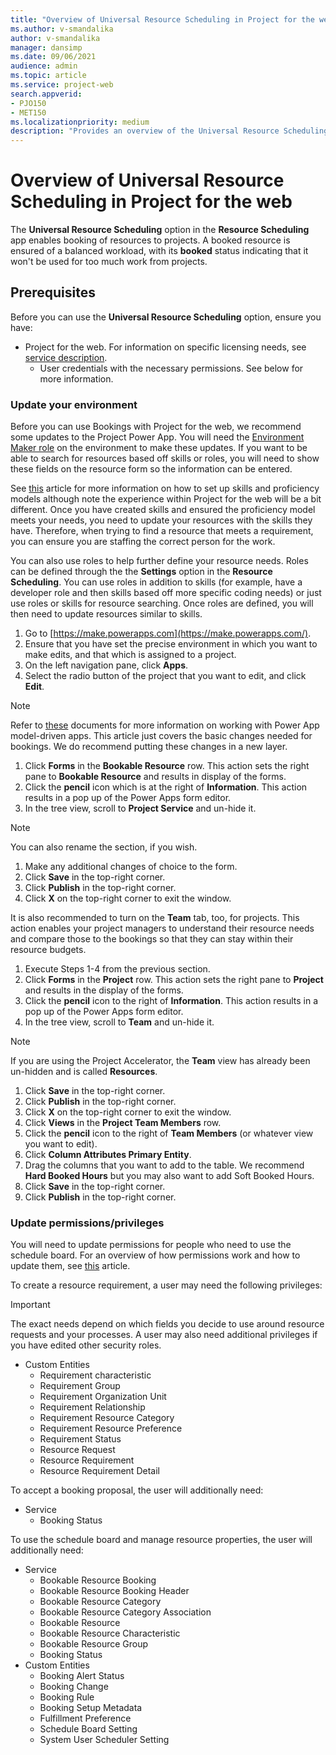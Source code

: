 ```yaml
---
title: "Overview of Universal Resource Scheduling in Project for the web"
ms.author: v-smandalika
author: v-smandalika
manager: dansimp
ms.date: 09/06/2021
audience: admin
ms.topic: article
ms.service: project-web
search.appverid: 
- PJO150
- MET150 
ms.localizationpriority: medium
description: "Provides an overview of the Universal Resource Scheduling in Project for the web, and its prerequisites."
---
```


# Overview of Universal Resource Scheduling in Project for the web

The **Universal Resource Scheduling** option in the **Resource Scheduling** app enables booking of resources to projects. A booked resource is ensured of a balanced workload, with its **booked** status indicating that it won't be used for too much work from projects.

## Prerequisites

Before you can use the **Universal Resource Scheduling** option, ensure you have:

- Project for the web. For information on specific licensing needs, see [service description](/office365/servicedescriptions/project-online-service-description/project-online-service-description).
    - User credentials with the necessary permissions. See below for more information.

### Update your environment

Before you can use Bookings with Project for the web, we recommend some updates to the Project Power App. You will need the [Environment Maker role](/power-platform/admin/database-security) on the environment to make these updates.
If you want to be able to search for resources based off skills or roles, you will need to show these fields on the resource form so the information can be entered.

See [this](/dynamics365/project-operations/resource-management/skills-proficiency-models) article for more information on how to set up skills and proficiency models although note the experience within Project for the web will be a bit different. Once you have created skills and ensured the proficiency model meets your needs, you need to update your resources with the skills they have. Therefore, when trying to find a resource that meets a requirement, you can ensure you are staffing the correct person for the work.

You can also use roles to help further define your resource needs. Roles can be defined through the the **Settings** option in the **Resource Scheduling**. You can use roles in addition to skills (for example, have a developer role and then skills based off more specific coding needs) or just use roles or skills for resource searching. Once roles are defined, you will then need to update resources similar to skills.

1. Go to [https://make.powerapps.com](https://make.powerapps.com/).
1. Ensure that you have set the precise environment in which you want to make edits, and that which is assigned to a project.
1. On the left navigation pane, click **Apps**.
1. Select the radio button of the project that you want to edit, and click **Edit**.
> [!NOTE]
> Refer to [these](/powerapps/maker/model-driven-apps/) documents for more information on working with Power App model-driven apps. This article just covers the basic changes needed for bookings. We do recommend putting these changes in a new layer.
1. Click **Forms** in the **Bookable Resource** row. This action sets the right pane to **Bookable Resource** and results in display of the forms.
1. Click the **pencil** icon which is at the right of **Information**. This action results in a pop up of the Power Apps form editor.
1. In the tree view, scroll to **Project Service** and un-hide it.
> [!NOTE]
> You can also rename the section, if you wish.
1. Make any additional changes of choice to the form.
1. Click **Save** in the top-right corner.
1. Click **Publish** in the top-right corner.
1. Click **X** on the top-right corner to exit the window.

It is also recommended to turn on the **Team** tab, too, for projects. This action enables your project managers to understand their resource needs and compare those to the bookings so that they can stay within their resource budgets.

1. Execute Steps 1-4 from the previous section.
1. Click **Forms** in the **Project** row. This action sets the right pane to **Project** and results in the display of the forms. 
1. Click the **pencil** icon to the right of **Information**. This action results in a pop up of the Power Apps form editor.
1. In the tree view, scroll to **Team** and un-hide it.
> [!NOTE]
> If you are using the Project Accelerator, the **Team** view has already been un-hidden and is called **Resources**.
1. Click **Save** in the top-right corner.
1. Click **Publish** in the top-right corner.
1. Click **X** on the top-right corner to exit the window.
1. Click **Views** in the **Project Team Members** row.
1. Click the **pencil** icon to the right of **Team Members** (or whatever view you want to edit).
1. Click **Column Attributes Primary Entity**.
1. Drag the columns that you want to add to the table. We recommend **Hard Booked Hours** but you may also want to add Soft Booked Hours.
1. Click **Save** in the top-right corner.
1. Click **Publish** in the top-right corner.

### Update permissions/privileges

You will need to update permissions for people who need to use the schedule board. For an overview of how permissions work and how to update them, see [this](/dynamics365/customerengagement/on-premises/admin/security-roles-privileges) article.

To create a resource requirement, a user may need the following privileges:
> [!IMPORTANT]
> The exact needs depend on which fields you decide to use around resource requests and your processes. A user may also need additional privileges if you have edited other security roles.

- Custom Entities
    - Requirement characteristic
    - Requirement Group
    - Requirement Organization Unit
    - Requirement Relationship
    - Requirement Resource Category
    - Requirement Resource Preference
    - Requirement Status
    - Resource Request
    - Resource Requirement
    - Resource Requirement Detail

To accept a booking proposal, the user will additionally need:

- Service
    - Booking Status

To use the schedule board and manage resource properties, the user will additionally need:

- Service
    - Bookable Resource Booking
    - Bookable Resource Booking Header
    - Bookable Resource Category
    - Bookable Resource Category Association
    - Bookable Resource
    - Bookable Resource Characteristic
    - Bookable Resource Group
    - Booking Status
- Custom Entities
    - Booking Alert Status
    - Booking Change
    - Booking Rule
    - Booking Setup Metadata
    - Fulfillment Preference
    - Schedule Board Setting
    - System User Scheduler Setting





